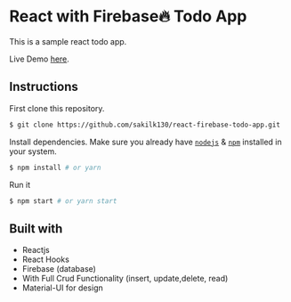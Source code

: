 # React with Firebase🔥 Todo App

This is a sample react todo app.

Live Demo [here](https://react-firebase-todo-app-d37d1.web.app/).

## Instructions

First clone this repository.

```bash
$ git clone https://github.com/sakilk130/react-firebase-todo-app.git
```

Install dependencies. Make sure you already have [`nodejs`](https://nodejs.org/en/) & [`npm`](https://www.npmjs.com/) installed in your system.

```bash
$ npm install # or yarn
```

Run it

```bash
$ npm start # or yarn start
```

## Built with

- Reactjs
- React Hooks
- Firebase (database)
- With Full Crud Functionality (insert, update,delete, read)
- Material-UI for design
